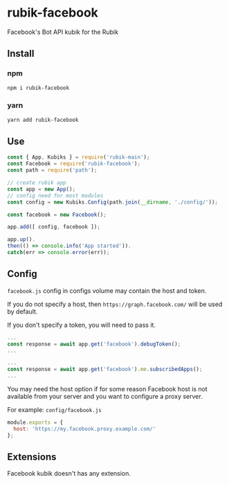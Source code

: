 # rubik-facebook
Facebook's Bot API kubik for the Rubik

## Install

### npm
```bash
npm i rubik-facebook
```

### yarn
```bash
yarn add rubik-facebook
```

## Use
```js
const { App, Kubiks } = require('rubik-main');
const Facebook = require('rubik-facebook');
const path = require('path');

// create rubik app
const app = new App();
// config need for most modules
const config = new Kubiks.Config(path.join(__dirname, './config/'));

const facebook = new Facebook();

app.add([ config, facebook ]);

app.up().
then(() => console.info('App started')).
catch(err => console.error(err));
```

## Config
`facebook.js` config in configs volume may contain the host and token.

If you do not specify a host, then `https://graph.facebook.com/` will be used by default.

If you don't specify a token, you will need to pass it.
```js
...
const response = await app.get('facebook').debugToken();
...
```

```js
...
const response = await app.get('facebook').me.subscribedApps();
...
```

You may need the host option if for some reason Facebook host is not available from your server
and you want to configure a proxy server.


For example:
`config/facebook.js`
```js
module.exports = {
  host: 'https://my.facebook.proxy.example.com/'
};
```

## Extensions
Facebook kubik doesn't has any extension.
